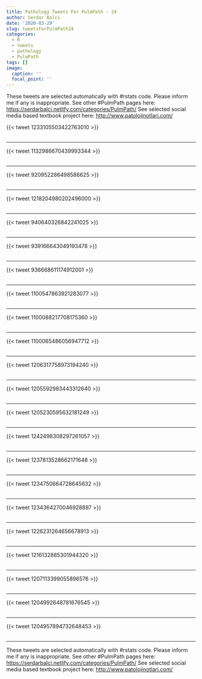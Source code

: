 ```yaml
---
title: Pathology Tweets For PulmPath - 24
author: Serdar Balci
date: '2020-03-29'
slug: tweetsForPulmPath24
categories:
  - R
  - tweets
  - pathology
  - PulmPath
tags: []
image:
  caption: ''
  focal_point: ''
---
```



These tweets are selected automatically with #rstats code. Please inform me if any is inappropriate.
See other #PulmPath pages here: https://serdarbalci.netlify.com/categories/PulmPath/ 
See selected social media based textbook project here: http://www.patolojinotlari.com/

{{< tweet 1233105503422763010 >}}
<br>
<br>
<hr>
{{< tweet 1132986670439993344 >}}
<br>
<br>
<hr>
{{< tweet 920952286498586625 >}}
<br>
<br>
<hr>
{{< tweet 1218204980202496000 >}}
<br>
<br>
<hr>
{{< tweet 940640326842241025 >}}
<br>
<br>
<hr>
{{< tweet 939166643049193478 >}}
<br>
<br>
<hr>
{{< tweet 936668611174912001 >}}
<br>
<br>
<hr>
{{< tweet 1100547863921283077 >}}
<br>
<br>
<hr>
{{< tweet 1100088217708175360 >}}
<br>
<br>
<hr>
{{< tweet 1100065486056947712 >}}
<br>
<br>
<hr>
{{< tweet 1206317758973194240 >}}
<br>
<br>
<hr>
{{< tweet 1205592983443312640 >}}
<br>
<br>
<hr>
{{< tweet 1205230595632181249 >}}
<br>
<br>
<hr>
{{< tweet 1242498308297261057 >}}
<br>
<br>
<hr>
{{< tweet 1237813528662171648 >}}
<br>
<br>
<hr>
{{< tweet 1234750664728645632 >}}
<br>
<br>
<hr>
{{< tweet 1234364270046928897 >}}
<br>
<br>
<hr>
{{< tweet 1226231264656678913 >}}
<br>
<br>
<hr>
{{< tweet 1216132885301944320 >}}
<br>
<br>
<hr>
{{< tweet 1207113399055896576 >}}
<br>
<br>
<hr>
{{< tweet 1204992648781676545 >}}
<br>
<br>
<hr>
{{< tweet 1204957894732648453 >}}
<br>
<br>
<hr>


These tweets are selected automatically with #rstats code. Please inform me if any is inappropriate.
See other #PulmPath pages here: https://serdarbalci.netlify.com/categories/PulmPath/ 
See selected social media based textbook project here: http://www.patolojinotlari.com/
